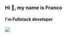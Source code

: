 ### Hi 👋, my name is Franco
#### I'm Fullstack developer
![](https://res.cloudinary.com/druj3xeao/image/upload/v1633364508/readme/__Shutterstock_oo8qbf.jpg)

